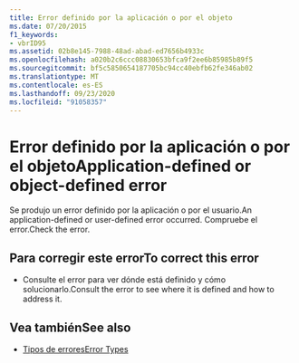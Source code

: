 ```yaml
---
title: Error definido por la aplicación o por el objeto
ms.date: 07/20/2015
f1_keywords:
- vbrID95
ms.assetid: 02b8e145-7988-48ad-abad-ed7656b4933c
ms.openlocfilehash: a020b2c6ccc08830653bfca9f2ee6b85985b89f5
ms.sourcegitcommit: bf5c5850654187705bc94cc40ebfb62fe346ab02
ms.translationtype: MT
ms.contentlocale: es-ES
ms.lasthandoff: 09/23/2020
ms.locfileid: "91058357"
---
```

# <a name="application-defined-or-object-defined-error"></a><span data-ttu-id="fcac6-102">Error definido por la aplicación o por el objeto</span><span class="sxs-lookup"><span data-stu-id="fcac6-102">Application-defined or object-defined error</span></span>

<span data-ttu-id="fcac6-103">Se produjo un error definido por la aplicación o por el usuario.</span><span class="sxs-lookup"><span data-stu-id="fcac6-103">An application-defined or user-defined error occurred.</span></span> <span data-ttu-id="fcac6-104">Compruebe el error.</span><span class="sxs-lookup"><span data-stu-id="fcac6-104">Check the error.</span></span>  
  
## <a name="to-correct-this-error"></a><span data-ttu-id="fcac6-105">Para corregir este error</span><span class="sxs-lookup"><span data-stu-id="fcac6-105">To correct this error</span></span>  
  
- <span data-ttu-id="fcac6-106">Consulte el error para ver dónde está definido y cómo solucionarlo.</span><span class="sxs-lookup"><span data-stu-id="fcac6-106">Consult the error to see where it is defined and how to address it.</span></span>  
  
## <a name="see-also"></a><span data-ttu-id="fcac6-107">Vea también</span><span class="sxs-lookup"><span data-stu-id="fcac6-107">See also</span></span>

- [<span data-ttu-id="fcac6-108">Tipos de errores</span><span class="sxs-lookup"><span data-stu-id="fcac6-108">Error Types</span></span>](../programming-guide/language-features/error-types.md)
